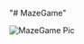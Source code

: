 "# MazeGame" 

![MazeGame Pic](https://user-images.githubusercontent.com/65151273/192188760-f69fc7cf-aa07-4d2f-8169-066fc0ebb344.JPG)
